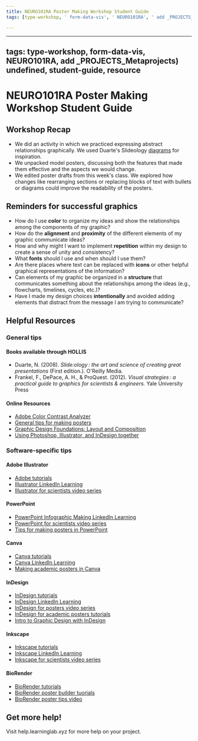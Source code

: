 ```yaml
---
title: NEURO101RA Poster Making Workshop Student Guide
tags: [type-workshop, ' form-data-vis', ' NEURO101RA', ' add _PROJECTS_Metaprojects) undefined', ' student-guide', ' resource']

---
```


---

tags: type-workshop, form-data-vis, NEURO101RA, add _PROJECTS_Metaprojects) undefined, student-guide, resource
---
#  NEURO101RA Poster Making Workshop Student Guide

## Workshop Recap

* We did an activity in which we practiced expressing abstract relationships graphically. We used Duarte's Slideology [diagrams](https://drive.google.com/file/d/1GLK3Gs7WeXLxGP6EoOBp4dQKglfCYIE2/view?usp=sharing) for inspiration.
* We unpacked model posters, discussing both the features that made them effective and the aspects we would change.
* We edited poster drafts from this week's class. We explored how changes like rearranging sections or replacing blocks of text with bullets or diagrams could improve the readability of the posters. 

## Reminders for successful graphics
* How do I use **color** to organize my ideas and show the relationships among the components of my graphic?
* How do the **alignment** and  **proximity** of the different elements of my graphic communicate ideas?
* How and why might I want to implement **repetition** within my design to create a sense of unity and consistency?
* What **fonts** should I use and when should I use them? 
* Are there places where text can be replaced with **icons** or other helpful graphical representations of the information? 
* Can elements of my graphic be organized in a **structure** that communicates something about the relationships among the ideas  (e.g., flowcharts, timelines, cycles, etc.)?
* Have I made my design choices **intentionally** and avoided adding elements that distract from the message I am trying to communicate?  

## Helpful Resources
### General tips
#### Books available through HOLLIS
* Duarte, N. (2008). *Slide:ology : the art and science of creating great presentations* (First edition.). O'Reilly Media.
* Frankel, F., DePace, A. H., & ProQuest. (2012). *Visual strategies : a practical guide to graphics for scientists & engineers.* Yale University Press
#### Online Resources
* [Adobe Color Contrast Analyzer](https://color.adobe.com/create/color-contrast-analyzer)
* [General tips for making posters](https://www.simplifiedsciencepublishing.com/resources/free-research-poster-templates-and-tutorials)
* [Graphic Design Foundations: Layout and Composition](https://www.linkedin.com/learning/graphic-design-foundations-layout-and-composition/introducing-the-foundations-of-layout-and-composition?u=2194065)
* [Using Photoshop, Illustrator, and InDesign together](https://www.linkedin.com/learning/photoshop-illustrator-indesign-powercombo-for-design/using-photoshop-illustrator-and-indesign-together?u=2194065)
### Software-specific tips
#### Adobe Illustrator
* [Adobe tutorials](https://helpx.adobe.com/illustrator/tutorials.html)
* [Illustrator LinkedIn Learning](https://www.linkedin.com/learning/illustrator-2022-essential-training?trk=learning-topics_learning-search-card_search-card&upsellOrderOrigin=default_guest_learning)
* [Illustrator for scientists video series](https://www.youtube.com/watch?v=z2bcqyRxFrI&list=PLhKpKEPEAaauYIsyjnIN2YXztNo7BrZVxQ)
#### PowerPoint
* [PowerPoint Infographic Making LinkedIn Learning](https://www.linkedin.com/learning/powerpoint-creating-an-infographic?trk=learning-serp_learning-search-card_search-card&upsellOrderOrigin=default_guest_learning)
* [PowerPoint for scientists video series](https://www.youtube.com/watch?v=c4tsCXR_B3Y&list=PLaX2vrGncQxhg79Iz5mlXCA22_-HD6hny&index=16)
* [Tips for making posters in PowerPoint](https://www.youtube.com/watch?v=_WnhoIbfcoM)
#### Canva
* [Canva tutorials](https://www.canva.com/designschool/tutorials/)
* [Canva LinkedIn Learning](https://www.linkedin.com/learning/learning-canva-2?trk=learning-serp_learning-search-card_search-card&upsellOrderOrigin=default_guest_learning)
* [Making academic posters in Canva](https://www.youtube.com/watch?v=YiO4QPCk7SE)
#### InDesign
* [InDesign tutorials](https://helpx.adobe.com/indesign/view-all-tutorials.html)
* [InDesign LinkedIn Learning](https://www.linkedin.com/learning/indesign-2023-essential-training/indesign-learn-the-fundamentals?u=2194065)
* [InDesign for posters video series](https://www.youtube.com/watch?v=EeyH-HOO0h8&list=PLpEJ97U4ZamXD7a3V0UwWZSmfWsw9rfW8&index=4)
* [InDesign for academic posters tutorials](https://mediacommons.psu.edu/support/tutorials/indesign/)
* [Intro to Graphic Design with InDesign](https://www.linkedin.com/learning/introduction-to-graphic-design-indesign/introduction-to-graphic-design-using-indesign?u=2194065)
#### Inkscape
* [Inkscape tutorials](https://inkscape.org/learn/tutorials/)
* [Inkscape LinkedIn Learning](https://www.linkedin.com/learning/inkscape-essential-training-9975138?trk=learning-serp_learning-search-card_search-card&upsellOrderOrigin=default_guest_learning)
* [Inkscape for scientists video series](https://www.youtube.com/watch?v=eyqH0IrzYLc&list=PLxtauMB7RON_2tg-mRQTuieFUr29IOKzW)
#### BioRender
* [BioRender tutorials](https://www.biorender.com/learn/learn-the-biorender-basics)
* [BioRender poster builder tuorials](https://help.biorender.com/en/collections/3345403-poster-builder)
* [BioRender poster tips video](https://www.youtube.com/watch?v=ULnS0dVLnnk)

## Get more help!
Visit help.learninglab.xyz for more help on your project.
